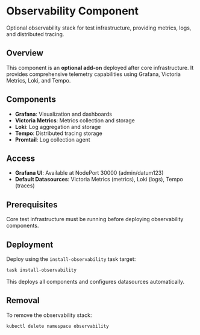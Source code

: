 # Observability Component

Optional observability stack for test infrastructure, providing metrics, logs, and distributed tracing.

## Overview

This component is an **optional add-on** deployed after core infrastructure. It provides comprehensive telemetry capabilities using Grafana, Victoria Metrics, Loki, and Tempo.

## Components

- **Grafana**: Visualization and dashboards
- **Victoria Metrics**: Metrics collection and storage
- **Loki**: Log aggregation and storage
- **Tempo**: Distributed tracing storage
- **Promtail**: Log collection agent

## Access

- **Grafana UI**: Available at NodePort 30000 (admin/datum123)
- **Default Datasources**: Victoria Metrics (metrics), Loki (logs), Tempo (traces)

## Prerequisites

Core test infrastructure must be running before deploying observability components.

## Deployment

Deploy using the `install-observability` task target:

```bash
task install-observability
```

This deploys all components and configures datasources automatically.

## Removal

To remove the observability stack:

```bash
kubectl delete namespace observability
```
